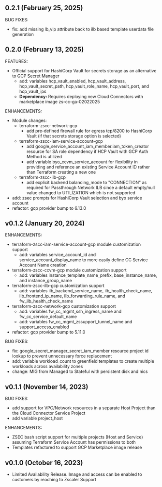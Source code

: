 ## 0.2.1 (February 25, 2025)
BUG FIXES:
* fix: add missing lb_vip attribute back to ilb based template userdata file generation

## 0.2.0 (February 13, 2025)
FEATURES:
* Official support for HashiCorp Vault for secrets storage as an alternative to GCP Secret Manager
    - add: variables hcp_vault_enabled, hcp_vault_address, hcp_vault_secret_path, hcp_vault_role_name, hcp_vault_port, and hcp_vault_ips
    - **Dependency:** Requires deploying new Cloud Connectors with marketplace image zs-cc-ga-02022025

ENHANCEMENTS:
* Module changes:
    - terraform-zscc-network-gcp
        - add pre-defined firewall rule for egress tcp/8200 to HashiCorp Vault (if that secrets storage option is selected)
    - terraform-zscc-iam-service-account-gcp
        - add google_service_account_iam_member.iam_token_creator resource for SA role dependency if HCP Vault with GCP Auth Method is utilized
        - add variable byo_ccvm_service_account for flexibility in providing and reference an existing Service Account ID rather than Terraform creating a new one
    - terraform-zscc-ilb-gcp
        - add explicit backend balancing_mode to "CONNECTION" as required for Passthrough Network ILB since a default empty/null value changed to UTILIZATION which is not supported
* add: zsec prompts for HashiCorp Vault selection and byo service account
* refactor: gcp provider bump to 6.13.0


## v0.1.2 (January 20, 2024)
ENHANCEMENTS:
* terraform-zscc-iam-service-account-gcp module customization support
    - add: variables service_account_id and service_account_display_name to more easily define CC Service Account Name creation
* terraform-zscc-ccvm-gcp module customization support
    - add: variables instance_template_name_prefix, base_instance_name, and instance_group_name
* terraform-zscc-ilb-gcp customization support
    - add: variables ilb_backend_service_name, ilb_health_check_name, ilb_frontend_ip_name, ilb_forwarding_rule_name, and fw_ilb_health_check_name
* terraform-zscc-network-gcp customization support
    - add: variables fw_cc_mgmt_ssh_ingress_name and fw_cc_service_default_name
    - add: variables fw_cc_mgmt_zssupport_tunnel_name and support_access_enabled
* refactor: gcp provider bump to 5.11.0

BUG FIXES:
* fix: google_secret_manager_secret_iam_member resource project id lookup to prevent unnecessary force replacement
* add: variable workload_count to greenfield templates to create multiple workloads across availability zones
* change: MIG from Managed to Stateful with persistent disk and nics


## v0.1.1 (November 14, 2023)
BUG FIXES:
* add support for VPC/Network resources in a separate Host Project than the Cloud Connector Service Project
* add variable project_host

ENHANCEMENTS:
* ZSEC bash script support for multiple projects (Host and Service) assuming Terraform Service Account has permissions to both
* Templates refactored to support GCP Marketplace image release


## v0.1.0 (October 16, 2023)
* Limited Availability Release. Image and access can be enabled to customers by reaching to Zscaler Support

